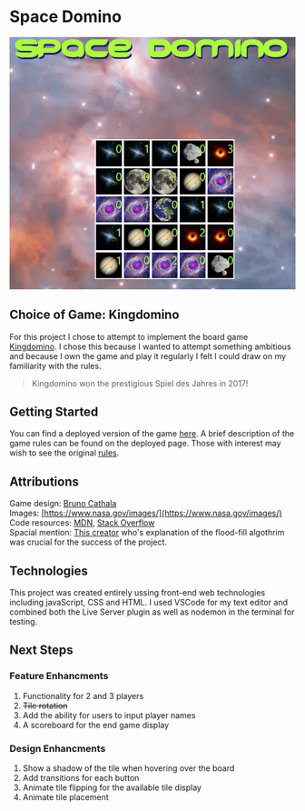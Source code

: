 # Space Domino
![A player board for the game Space Domino](./assets/images/Space%20Domino.png)

## Choice of Game: Kingdomino
For this project I chose to attempt to implement the board game [Kingdomino](https://boardgamegeek.com/boardgame/204583/kingdomino). I chose this because I wanted to attempt something ambitious and because I own the game and play it regularly I felt I could draw on my familiarity with the rules.
> Kingdomino won the prestigious Spiel des Jahres in 2017!

## Getting Started
You can find a deployed version of the game [here](https://zarbba.github.io/kingdomino-reskin/). A brief description of the game rules can be found on the deployed page. Those with interest may wish to see the original [rules](https://boardgamegeek.com/filepage/136291/kingdomino-english-rules).

## Attributions
Game design: [Bruno Cathala](https://boardgamegeek.com/boardgamedesigner/1727/bruno-cathala)
</br>Images: [https://www.nasa.gov/images/](https://www.nasa.gov/images/)
</br>Code resources: [MDN](https://developer.mozilla.org/en-US/), [Stack Overflow](https://stackoverflow.com/)
</br>Spacial mention: [This creator](https://www.youtube.com/watch?v=a7qCVxq-dWE&ab_channel=CodingAdventures) who's explanation of the flood-fill algothrim was crucial for the success of the project.
## Technologies
This project was created entirely ussing front-end web technologies including javaScript, CSS and HTML. I used VSCode for my text editor and combined both the Live Server plugin as well as nodemon in the terminal for testing.
## Next Steps
### Feature Enhancments
1. Functionality for 2 and 3 players
1. ~~Tile rotation~~
1. Add the ability for users to input player names
1. A scoreboard for the end game display
### Design Enhancments
1. Show a shadow of the tile when hovering over the board
1. Add transitions for each button
1. Animate tile flipping for the available tile display
1. Animate tile placement